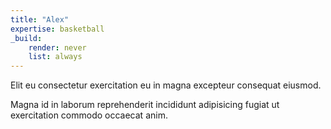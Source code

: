 ```yaml
---
title: "Alex"
expertise: basketball
_build:
    render: never
    list: always
---
```


<!-- credit: https://www.pexels.com/photo/black-cat-with-green-eyes-resting-on-smooth-surface-4601871/ -->

Elit eu consectetur exercitation eu in magna excepteur consequat eiusmod.

Magna id in laborum reprehenderit incididunt adipisicing fugiat ut exercitation commodo occaecat anim.